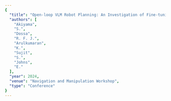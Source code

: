 ```yaml
---
{
  "title": "Open-loop VLM Robot Planning: An Investigation of Fine-tuning and Prompt Engineering Strategies",
  "authors": [
    "Akiyama",
    "S.",
    "Dossa",
    "R. F. J.",
    "Arulkumaran",
    "K.",
    "Sujit",
    "S.",
    "Johns",
    "E."
  ],
  "year": 2024,
  "venue": "Navigation and Manipulation Workshop",
  "type": "Conference"
}
---
```

